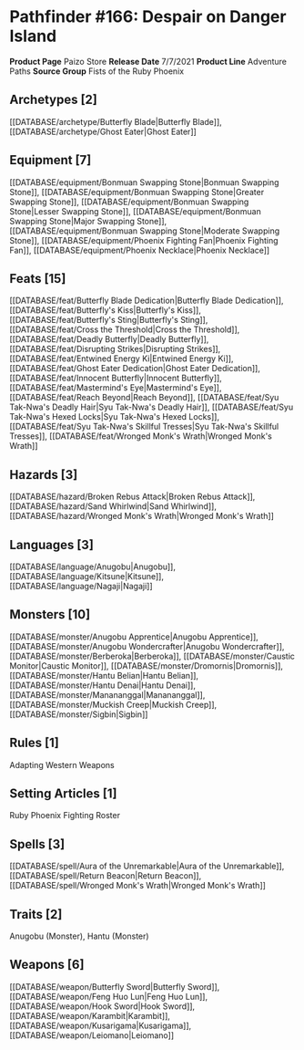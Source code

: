 ﻿---
id: '85'
name: Pathfinder 166. Despair on Danger Island
rarity: Common
rus_type_level: null
source: null
trait: null
type: Source

---
# Pathfinder #166: Despair on Danger Island

**Product Page** Paizo Store
**Release Date** 7/7/2021
**Product Line** Adventure Paths
**Source Group** Fists of the Ruby Phoenix

## Archetypes [2]

[[DATABASE/archetype/Butterfly Blade|Butterfly Blade]], [[DATABASE/archetype/Ghost Eater|Ghost Eater]]

## Equipment [7]

[[DATABASE/equipment/Bonmuan Swapping Stone|Bonmuan Swapping Stone]], [[DATABASE/equipment/Bonmuan Swapping Stone|Greater Swapping Stone]], [[DATABASE/equipment/Bonmuan Swapping Stone|Lesser Swapping Stone]], [[DATABASE/equipment/Bonmuan Swapping Stone|Major Swapping Stone]], [[DATABASE/equipment/Bonmuan Swapping Stone|Moderate Swapping Stone]], [[DATABASE/equipment/Phoenix Fighting Fan|Phoenix Fighting Fan]], [[DATABASE/equipment/Phoenix Necklace|Phoenix Necklace]]

## Feats [15]

[[DATABASE/feat/Butterfly Blade Dedication|Butterfly Blade Dedication]], [[DATABASE/feat/Butterfly's Kiss|Butterfly's Kiss]], [[DATABASE/feat/Butterfly's Sting|Butterfly's Sting]], [[DATABASE/feat/Cross the Threshold|Cross the Threshold]], [[DATABASE/feat/Deadly Butterfly|Deadly Butterfly]], [[DATABASE/feat/Disrupting Strikes|Disrupting Strikes]], [[DATABASE/feat/Entwined Energy Ki|Entwined Energy Ki]], [[DATABASE/feat/Ghost Eater Dedication|Ghost Eater Dedication]], [[DATABASE/feat/Innocent Butterfly|Innocent Butterfly]], [[DATABASE/feat/Mastermind's Eye|Mastermind's Eye]], [[DATABASE/feat/Reach Beyond|Reach Beyond]], [[DATABASE/feat/Syu Tak-Nwa's Deadly Hair|Syu Tak-Nwa's Deadly Hair]], [[DATABASE/feat/Syu Tak-Nwa's Hexed Locks|Syu Tak-Nwa's Hexed Locks]], [[DATABASE/feat/Syu Tak-Nwa's Skillful Tresses|Syu Tak-Nwa's Skillful Tresses]], [[DATABASE/feat/Wronged Monk's Wrath|Wronged Monk's Wrath]]

## Hazards [3]

[[DATABASE/hazard/Broken Rebus Attack|Broken Rebus Attack]], [[DATABASE/hazard/Sand Whirlwind|Sand Whirlwind]], [[DATABASE/hazard/Wronged Monk's Wrath|Wronged Monk's Wrath]]

## Languages [3]

[[DATABASE/language/Anugobu|Anugobu]], [[DATABASE/language/Kitsune|Kitsune]], [[DATABASE/language/Nagaji|Nagaji]]

## Monsters [10]

[[DATABASE/monster/Anugobu Apprentice|Anugobu Apprentice]], [[DATABASE/monster/Anugobu Wondercrafter|Anugobu Wondercrafter]], [[DATABASE/monster/Berberoka|Berberoka]], [[DATABASE/monster/Caustic Monitor|Caustic Monitor]], [[DATABASE/monster/Dromornis|Dromornis]], [[DATABASE/monster/Hantu Belian|Hantu Belian]], [[DATABASE/monster/Hantu Denai|Hantu Denai]], [[DATABASE/monster/Manananggal|Manananggal]], [[DATABASE/monster/Muckish Creep|Muckish Creep]], [[DATABASE/monster/Sigbin|Sigbin]]

## Rules [1]

Adapting Western Weapons

## Setting Articles [1]

Ruby Phoenix Fighting Roster

## Spells [3]

[[DATABASE/spell/Aura of the Unremarkable|Aura of the Unremarkable]], [[DATABASE/spell/Return Beacon|Return Beacon]], [[DATABASE/spell/Wronged Monk's Wrath|Wronged Monk's Wrath]]

## Traits [2]

Anugobu (Monster), Hantu (Monster)

## Weapons [6]

[[DATABASE/weapon/Butterfly Sword|Butterfly Sword]], [[DATABASE/weapon/Feng Huo Lun|Feng Huo Lun]], [[DATABASE/weapon/Hook Sword|Hook Sword]], [[DATABASE/weapon/Karambit|Karambit]], [[DATABASE/weapon/Kusarigama|Kusarigama]], [[DATABASE/weapon/Leiomano|Leiomano]]